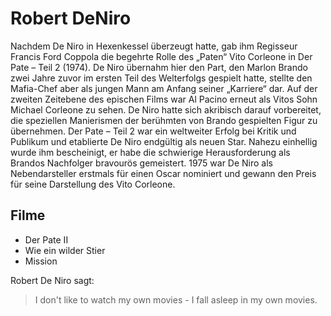 # Robert DeNiro

Nachdem De Niro in Hexenkessel überzeugt hatte, gab ihm Regisseur Francis Ford Coppola die begehrte Rolle des „Paten“ Vito Corleone in Der Pate – Teil 2 (1974). De Niro übernahm hier den Part, den Marlon Brando zwei Jahre zuvor im ersten Teil des Welterfolgs gespielt hatte, stellte den Mafia-Chef aber als jungen Mann am Anfang seiner „Karriere“ dar. Auf der zweiten Zeitebene des epischen Films war Al Pacino erneut als Vitos Sohn Michael Corleone zu sehen. De Niro hatte sich akribisch darauf vorbereitet, die speziellen Manierismen der berühmten von Brando gespielten Figur zu übernehmen. Der Pate – Teil 2 war ein weltweiter Erfolg bei Kritik und Publikum und etablierte De Niro endgültig als neuen Star. Nahezu einhellig wurde ihm bescheinigt, er habe die schwierige Herausforderung als Brandos Nachfolger bravourös gemeistert. 1975 war De Niro als Nebendarsteller erstmals für einen Oscar nominiert und gewann den Preis für seine Darstellung des Vito Corleone.

## Filme
* Der Pate II
* Wie ein wilder Stier
* Mission

Robert De Niro sagt:
> I don't like to watch my own movies - 
> I fall asleep in my own movies.